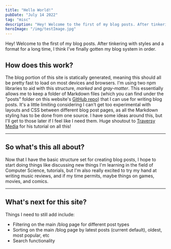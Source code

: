 ```yaml
---
title: "Hello World!"
pubDate: "July 14 2022"
tag: "misc"
description: "Hey! Welcome to the first of my blog posts. After tinkering with styles and a format for a long time, I think I've finally gotten my blog system in order."
heroImage: "/img/testImage.jpg"
---
```


Hey! Welcome to the first of my blog posts. After tinkering with styles and a format for a long time, I think I've finally gotten my blog system in order.

## How does this work?

The blog portion of this site is statically generated, meaning this should all be pretty fast to load on most devices and browsers. I'm using two npm libraries to aid with this structure, _marked_ and _gray-matter_. This essentially allows me to keep a folder of Markdown files (which you can find under the "posts" folder on this website's [GitHub repo](https://github.com/LinkFrost/linkfrost.com)) that I can use for writing blog posts. It's a little limiting considering I can't get too experimental with layouts and CSS between different blog post pages, as all the Markdown styling has to be done from one source. I have some ideas around this, but I'll get to those later if I feel like I need them. Huge shoutout to [Traversy Media](https://www.youtube.com/watch?v=MrjeefD8sac&list=PLb-KrGLpusW19097ayP5jS63BntxKJNbE&index=8) for his tutorial on all this!

---

## So what's this all about?

Now that I have the basic structure set for creating blog posts, I hope to start doing things like discussing new things I'm learning in the field of Computer Science, tutorials, but I'm also really excited to try my hand at writing music reviews, and if my time permits, maybe things on games, movies, and comics.

---

## What's next for this site?

Things I need to still add include:

- Filtering on the main /blog page for different post types
- Sorting on the main /blog page by latest posts (current default), oldest, most popular, etc
- Search functionality
